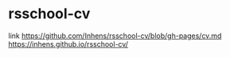 # rsschool-cv
link https://github.com/Inhens/rsschool-cv/blob/gh-pages/cv.md
https://inhens.github.io/rsschool-cv/
